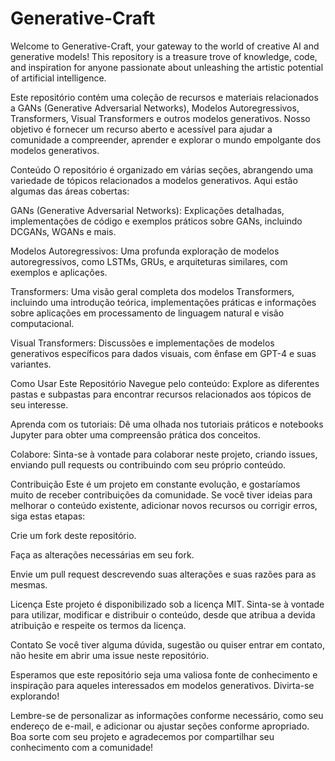 # Generative-Craft

Welcome to Generative-Craft, your gateway to the world of creative AI and generative models! This repository is a treasure trove of knowledge, code, and inspiration for anyone passionate about unleashing the artistic potential of artificial intelligence.

Este repositório contém uma coleção de recursos e materiais relacionados a GANs (Generative Adversarial Networks), Modelos Autoregressivos, Transformers, Visual Transformers e outros modelos generativos. Nosso objetivo é fornecer um recurso aberto e acessível para ajudar a comunidade a compreender, aprender e explorar o mundo empolgante dos modelos generativos.

Conteúdo
O repositório é organizado em várias seções, abrangendo uma variedade de tópicos relacionados a modelos generativos. Aqui estão algumas das áreas cobertas:

GANs (Generative Adversarial Networks): Explicações detalhadas, implementações de código e exemplos práticos sobre GANs, incluindo DCGANs, WGANs e mais.

Modelos Autoregressivos: Uma profunda exploração de modelos autoregressivos, como LSTMs, GRUs, e arquiteturas similares, com exemplos e aplicações.

Transformers: Uma visão geral completa dos modelos Transformers, incluindo uma introdução teórica, implementações práticas e informações sobre aplicações em processamento de linguagem natural e visão computacional.

Visual Transformers: Discussões e implementações de modelos generativos específicos para dados visuais, com ênfase em GPT-4 e suas variantes.

Como Usar Este Repositório
Navegue pelo conteúdo: Explore as diferentes pastas e subpastas para encontrar recursos relacionados aos tópicos de seu interesse.

Aprenda com os tutoriais: Dê uma olhada nos tutoriais práticos e notebooks Jupyter para obter uma compreensão prática dos conceitos.

Colabore: Sinta-se à vontade para colaborar neste projeto, criando issues, enviando pull requests ou contribuindo com seu próprio conteúdo.

Contribuição
Este é um projeto em constante evolução, e gostaríamos muito de receber contribuições da comunidade. Se você tiver ideias para melhorar o conteúdo existente, adicionar novos recursos ou corrigir erros, siga estas etapas:

Crie um fork deste repositório.

Faça as alterações necessárias em seu fork.

Envie um pull request descrevendo suas alterações e suas razões para as mesmas.

Licença
Este projeto é disponibilizado sob a licença MIT. Sinta-se à vontade para utilizar, modificar e distribuir o conteúdo, desde que atribua a devida atribuição e respeite os termos da licença.

Contato
Se você tiver alguma dúvida, sugestão ou quiser entrar em contato, não hesite em abrir uma issue neste repositório.

Esperamos que este repositório seja uma valiosa fonte de conhecimento e inspiração para aqueles interessados em modelos generativos. Divirta-se explorando!

Lembre-se de personalizar as informações conforme necessário, como seu endereço de e-mail, e adicionar ou ajustar seções conforme apropriado. Boa sorte com seu projeto e agradecemos por compartilhar seu conhecimento com a comunidade!
